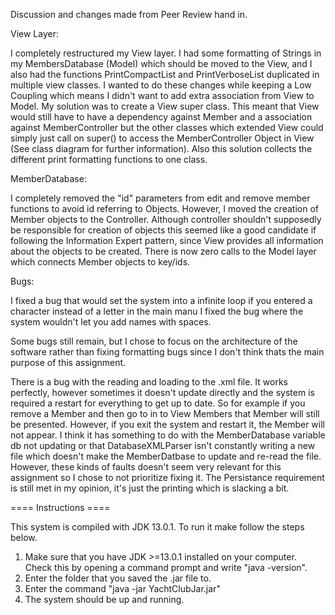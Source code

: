 Discussion and changes made from Peer Review hand in.

View Layer:

I completely restructured my View layer. I had some formatting of Strings in my MembersDatabase (Model) which should be moved to the View,
and I also had the functions PrintCompactList and PrintVerboseList duplicated in multiple view classes. I wanted to do these changes while keeping a Low Coupling
which means I didn't want to add extra association from View to Model. My solution was to create a View super class.
This meant that View would still have to have a dependency against Member and a association against MemberController but the other classes which extended View could simply just call on super() to
access the MemberController Object in View (See class diagram for further information). Also this solution collects the different print formatting functions to one class.

MemberDatabase: 

I completely removed the "id" parameters from edit and remove member functions to avoid id referring to Objects. However, I moved the creation of Member objects to the Controller.
Although controller shouldn't supposedly be responsible for creation of objects this seemed like a good candidate if following the Information Expert pattern, since View provides all
information about the objects to be created. There is now zero calls to the Model layer which connects Member objects to key/ids.

Bugs:

I fixed a bug that would set the system into a infinite loop if you entered a character instead of a letter in the main manu
I fixed the bug where the system wouldn't let you add names with spaces.

Some bugs still remain, but I chose to focus on the architecture of the software rather than fixing formatting bugs since I don't think thats the main
purpose of this assignment.

There is a bug with the reading and loading to the .xml file. It works perfectly, however sometimes it doesn't update directly and the system is required a restart for everything
to get up to date. So for example if you remove a Member and then go to in to View Members that Member will still be presented. However, if you exit the system and restart it, the Member
will not appear. I think it has something to do with the MemberDatabase variable db not updating or that DatabaseXMLParser isn't constantly writing a new file which doesn't make the
MemberDatbase to update and re-read the file. However, these kinds of faults doesn't seem very relevant for this assignment so I chose to not prioritize fixing it.
The Persistance requirement is still met in my opinion, it's just the printing which is slacking a bit.

==== Instructions ====

This system is compiled with JDK 13.0.1.
To run it make follow the steps below.

1. Make sure that you have JDK >=13.0.1 installed on your computer. Check this by opening a command prompt and write "java -version".
2. Enter the folder that you saved the .jar file to.
3. Enter the command "java -jar YachtClubJar.jar"
4. The system should be up and running.

